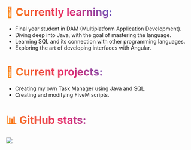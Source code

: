 <h1 style="
    font-size: 2em;
    background: linear-gradient(45deg, #ff8a00, #e52e71, #2e71e5, #00ff8a);
    color: transparent;
    -webkit-background-clip: text;
    background-clip: text;
">
    🌱 Currently learning:
</h1>
<ul>
    <li>Final year student in DAM (Multiplatform Application Development).</li>
    <li>Diving deep into Java, with the goal of mastering the language.</li>
    <li>Learning SQL and its connection with other programming languages.</li>
    <li>Exploring the art of developing interfaces with Angular.</li>
</ul>

<h1 style="
    font-size: 2em;
    background: linear-gradient(45deg, #ff8a00, #e52e71, #2e71e5, #00ff8a);
    color: transparent;
    -webkit-background-clip: text;
    background-clip: text;
">
    🚀 Current projects:
</h1>
<ul>
    <li>Creating my own Task Manager using Java and SQL.</li>
    <li>Creating and modifying FiveM scripts.</li>
</ul>

<h1 style="
    font-size: 2em;
    background: linear-gradient(45deg, #ff8a00, #e52e71, #2e71e5, #00ff8a);
    color: transparent;
    -webkit-background-clip: text;
    background-clip: text;
">📊 GitHub stats:</h1>
<a href="https://github.com/eczalaya">
    <img src="https://github-readme-stats.vercel.app/api?username=eczalaya&layout=compact&theme=react&hide_border=true&show_icons=true"/>
</a>

